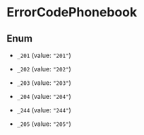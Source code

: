 
# ErrorCodePhonebook

## Enum


* `_201` (value: `"201"`)

* `_202` (value: `"202"`)

* `_203` (value: `"203"`)

* `_204` (value: `"204"`)

* `_244` (value: `"244"`)

* `_205` (value: `"205"`)



